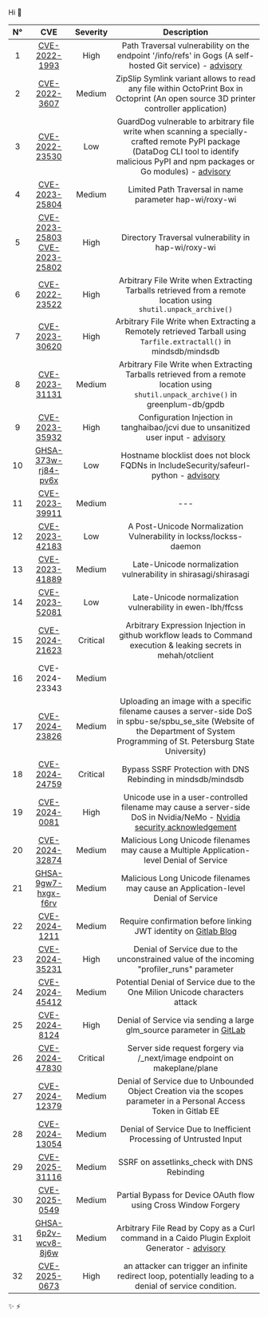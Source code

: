 Hi 👋

|N°| CVE 	| Severity 	| Description 	|
|:--:	|:---:	|:--------:	|:-----------:	|
|1 |   [CVE-2022-1993](https://github.com/advisories/GHSA-6vcc-v9vw-g2x5)   	|      High     	|        Path Traversal vulnerability on the endpoint '/info/refs' in Gogs (A self-hosted Git service) - [advisory](https://github.com/advisories/GHSA-6vcc-v9vw-g2x5) 	|
|2 |   [CVE-2022-3607](https://huntr.dev/bounties/2d1db3c9-93e8-4902-a55b-5ea53c22aa11/)   	|      Medium      	|      ZipSlip Symlink variant allows to read any file within OctoPrint Box in Octoprint (An open source 3D printer controller application) 	|
|3 |  [CVE-2022-23530](https://github.com/advisories/GHSA-78m5-jpmf-ch7v)   	|      Low    	|      GuardDog vulnerable to arbitrary file write when scanning a specially-crafted remote PyPI package (DataDog CLI tool to identify malicious PyPI and npm packages or Go modules) - [advisory](https://github.com/advisories/GHSA-78m5-jpmf-ch7v) 	|    
|4 |  [CVE-2023-25804](https://github.com/hap-wi/roxy-wi/security/advisories/GHSA-69j6-crq8-rrhv)   	|     Medium     	|     Limited Path Traversal in name parameter hap-wi/roxy-wi        	|
|5 |  [CVE-2023-25803](https://github.com/hap-wi/roxy-wi/security/advisories/GHSA-cv9w-j9gh-5j3w) [CVE-2023-25802](https://github.com/hap-wi/roxy-wi/security/advisories/GHSA-qcmp-q5h3-784m)  	|    High    	|        Directory Traversal vulnerability in hap-wi/roxy-wi       	|
|6 |   [CVE-2022-23522](https://github.com/mindsdb/mindsdb/security/advisories/GHSA-7x45-phmr-9wqp)  	|    High      	|        Arbitrary File Write when Extracting Tarballs retrieved from a remote location using `shutil.unpack_archive()`       	|
|7 |   [CVE-2023-30620](https://github.com/mindsdb/mindsdb/security/advisories/GHSA-2g5w-29q9-w6hx)  	|    High      	|         Arbitrary File Write when Extracting a Remotely retrieved Tarball using `Tarfile.extractall()` in mindsdb/mindsdb        	|
|8 |   [CVE-2023-31131](https://github.com/greenplum-db/gpdb/security/advisories/GHSA-hgm9-2q42-c7f3)  	|    Medium      	|     Arbitrary File Write when Extracting Tarballs retrieved from a remote location using `shutil.unpack_archive()` in greenplum-db/gpdb        	|
|9 |   [CVE-2023-35932](https://github.com/tanghaibao/jcvi/security/advisories/GHSA-x49m-3cw7-gq5q)  	|    High      	|    Configuration Injection in tanghaibao/jcvi due to unsanitized user input - [advisory](https://github.com/tanghaibao/jcvi/security/advisories/GHSA-x49m-3cw7-gq5q)  	|
|10 |   [GHSA-373w-rj84-pv6x](https://github.com/IncludeSecurity/safeurl-python/security/advisories/GHSA-373w-rj84-pv6x)  	|    Low    	|    Hostname blocklist does not block FQDNs in IncludeSecurity/safeurl-python - [advisory](https://github.com/IncludeSecurity/safeurl-python/security/advisories/GHSA-373w-rj84-pv6x)	|
|11 |   [CVE-2023-39911]()  	|    Medium    	|    ---  	|
|12 |   [CVE-2023-42183](https://nvd.nist.gov/vuln/detail/CVE-2023-42183)  	|    Low    	|     A Post-Unicode Normalization Vulnerability in lockss/lockss-daemon  |
|13 |   [CVE-2023-41889](https://nvd.nist.gov/vuln/detail/CVE-2023-41889) 	|    Medium   	|     Late-Unicode normalization vulnerability in shirasagi/shirasagi   	|
|14 |   [CVE-2023-52081](https://github.com/ewen-lbh/ffcss/security/advisories/GHSA-wpmx-564x-h2mh) 	|   Low   	| Late-Unicode normalization vulnerability in ewen-lbh/ffcss   	|
|15 |   [CVE-2024-21623](https://github.com/mehah/otclient/security/advisories/GHSA-q6gr-wc79-v589)   | Critical |  Arbitrary Expression Injection in github workflow leads to Command execution & leaking secrets in mehah/otclient |
|16 | CVE-2024-23343 | Medium | |
|17 | [CVE-2024-23826](https://github.com/spbu-se/spbu_se_site/security/advisories/GHSA-5vfc-v7hg-pvwm) | Medium |  Uploading an image with a specific filename causes a server-side DoS in spbu-se/spbu_se_site (Website of the Department of System Programming of St. Petersburg State University) |
|18 |  [CVE-2024-24759](https://github.com/mindsdb/mindsdb/security/advisories/GHSA-4jcv-vp96-94xr) | Critical |  Bypass SSRF Protection with DNS Rebinding in mindsdb/mindsdb |
|19 |  [CVE-2024-0081](https://github.com/NVIDIA/NeMo/security/advisories/GHSA-x392-p65g-4rxx) | High | Unicode use in a user-controlled filename may cause a server-side DoS in Nvidia/NeMo - [Nvidia security acknowledgement](https://www.nvidia.com/en-us/security/acknowledgements/) | 
|20 | [CVE-2024-32874](https://github.com/blakeblackshear/frigate/security/advisories/GHSA-w4h6-9wrp-v5jq#event-188171) | Medium | Malicious Long Unicode filenames may cause a Multiple Application-level Denial of Service  |
|21 | [GHSA-9gw7-hxgx-f6rv](https://github.com/certsocietegenerale/fame/security/advisories/GHSA-9gw7-hxgx-f6rv) | Medium | Malicious Long Unicode filenames may cause an Application-level Denial of Service |
| 22 | [CVE-2024-1211]() | Medium | Require confirmation before linking JWT identity on [Gitlab Blog](https://about.gitlab.com/releases/2024/05/08/patch-release-gitlab-16-11-2-released/) |
| 23 | [CVE-2024-35231](https://github.com/rack/rack-contrib/security/advisories/GHSA-8c8q-2xw3-j869#advisory-comment-102825) | High | Denial of Service due to the unconstrained value of the incoming "profiler_runs" parameter  |
| 24 | [CVE-2024-45412](https://github.com/yeti-platform/yeti/security/advisories/GHSA-cwwm-pq9x-2cxv) | Medium | Potential Denial of Service due to the One Milion Unicode characters attack  |
| 25 | [CVE-2024-8124](https://cve.mitre.org/cgi-bin/cvename.cgi?name=CVE-2024-8124) | High| Denial of Service via sending a large glm_source parameter in [GitLab](https://gitlab.com/gitlab-org/gitlab/-/issues/480533) |
| 26 | [CVE-2024-47830](https://github.com/makeplane/plane/security/advisories/GHSA-39gx-38xf-c348)| Critical |  Server side request forgery via /_next/image endpoint on makeplane/plane |
| 27 | [CVE-2024-12379](https://cve.mitre.org/cgi-bin/cvename.cgi?name=CVE-2024-12379) | Medium | Denial of Service due to Unbounded Object Creation via the scopes parameter in a Personal Access Token in Gitlab EE|
| 28 | [CVE-2024-13054](https://nvd.nist.gov/vuln/detail/CVE-2024-13054) | Medium | Denial of Service Due to Inefficient Processing of Untrusted Input |
| 29 | [CVE-2025-31116](https://github.com/MobSF/Mobile-Security-Framework-MobSF/security/advisories/GHSA-fcfq-m8p6-gw56) | Medium | SSRF on assetlinks_check with DNS Rebinding |
| 30 | [CVE-2025-0549](https://about.gitlab.com/releases/2025/05/07/patch-release-gitlab-17-11-2-released/#partial-bypass-for-device-oauth-flow-using-cross-window-forgery) | Medium | Partial Bypass for Device OAuth flow using Cross Window Forgery |
| 31 | [GHSA-6p2v-wcv8-8j6w](https://github.com/stealthcopter/CaidoExploitGenerator/security/advisories/GHSA-6p2v-wcv8-8j6w) | Medium |  Arbitrary File Read by Copy as a Curl command in a Caido Plugin Exploit Generator - [advisory](https://github.com/stealthcopter/CaidoExploitGenerator/security/advisories/GHSA-6p2v-wcv8-8j6w) |
|32| [CVE-2025-0673](https://about.gitlab.com/releases/2025/06/11/patch-release-gitlab-18-0-2-released/?utm_medium=email&utm_source=marketo&utm_campaign=security+release+email&June+11+2025#cve-2025-0673---denial-of-service-impacts-gitlab-ceee) | High |an attacker can trigger an infinite redirect loop, potentially leading to a denial of service condition.  |

 ✨ ⚡
 
 
